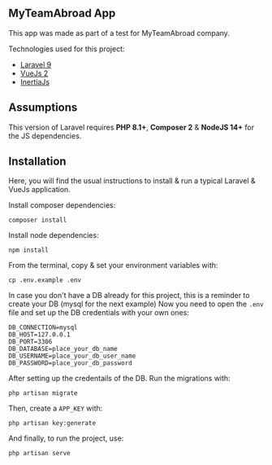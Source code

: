 ## MyTeamAbroad App

This app was made as part of a test for MyTeamAbroad company.

Technologies used for this project:

-   [Laravel 9](https://laravel.com/)
-   [VueJs 2](https://v2.vuejs.org/v2/guide/)
-   [InertiaJs](https://inertiajs.com/)

## Assumptions

This version of Laravel requires **PHP 8.1+**, **Composer 2** & **NodeJS 14+** for the JS dependencies.

## Installation

Here, you will find the usual instructions to install & run a typical Laravel & VueJs application.

Install composer dependencies:

```
composer install
```

Install node dependencies:

```
npm install
```

From the terminal, copy & set your environment variables with:

```
cp .env.example .env
```

In case you don't have a DB already for this project, this is a reminder to create your DB (mysql for the next example)
Now you need to open the `.env` file and set up the DB credentials with your own ones:

```
DB_CONNECTION=mysql
DB_HOST=127.0.0.1
DB_PORT=3306
DB_DATABASE=place_your_db_name
DB_USERNAME=place_your_db_user_name
DB_PASSWORD=place_your_db_password
```

After setting up the credentails of the DB. Run the migrations with:

```
php artisan migrate
```

Then, create a `APP_KEY` with:

```
php artisan key:generate
```

And finally, to run the project, use:

```
php artisan serve
```
